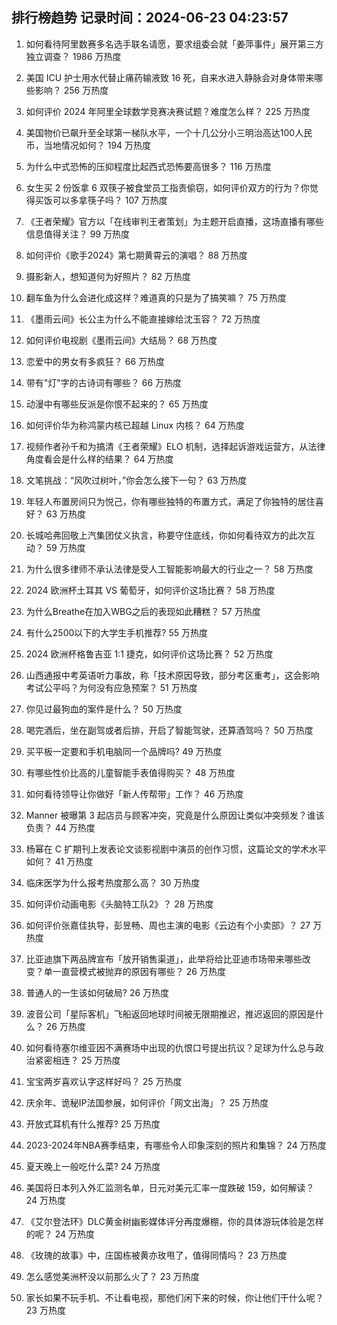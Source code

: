 
## 排行榜趋势 记录时间：2024-06-23 04:23:57
  
  1. 如何看待阿里数赛多名选手联名请愿，要求组委会就「姜萍事件」展开第三方独立调查？ 1986 万热度
    
  2. 美国 ICU 护士用水代替止痛药输液致 16 死，自来水进入静脉会对身体带来哪些影响？ 256 万热度
    
  3. 如何评价 2024 年阿里全球数学竞赛决赛试题？难度怎么样？ 225 万热度
    
  4. 美国物价已飙升至全球第一梯队水平，一个十几公分小三明治高达100人民币，当地情况如何？ 194 万热度
    
  5. 为什么中式恐怖的压抑程度比起西式恐怖要高很多？ 116 万热度
    
  6. 女生买 2 份饭拿 6 双筷子被食堂员工指责偷窃，如何评价双方的行为？你觉得买饭可以多拿筷子吗？ 107 万热度
    
  7. 《王者荣耀》官方以「在线审判王者策划」为主题开启直播，这场直播有哪些信息值得关注？ 99 万热度
    
  8. 如何评价《歌手2024》第七期黄霄云的演唱？ 88 万热度
    
  9. 摄影新人，想知道何为好照片？ 82 万热度
    
  10. 翻车鱼为什么会进化成这样？难道真的只是为了搞笑嘛？ 75 万热度
    
  11. 《墨雨云间》长公主为什么不能直接嫁给沈玉容？ 72 万热度
    
  12. 如何评价电视剧《墨雨云间》大结局？ 68 万热度
    
  13. 恋爱中的男女有多疯狂？ 66 万热度
    
  14. 带有"灯"字的古诗词有哪些？ 66 万热度
    
  15. 动漫中有哪些反派是你恨不起来的？ 65 万热度
    
  16. 如何评价华为称鸿蒙内核已超越 Linux 内核？ 64 万热度
    
  17. 视频作者孙千和为搞清《王者荣耀》ELO 机制，选择起诉游戏运营方，从法律角度看会是什么样的结果？ 64 万热度
    
  18. 文笔挑战：“风吹过树叶，”你会怎么接下一句？ 63 万热度
    
  19. 年轻人布置房间只为悦己，你有哪些独特的布置方式，满足了你独特的居住喜好？ 63 万热度
    
  20. 长城哈弗回敬上汽集团仗义执言，称要守住底线，你如何看待双方的此次互动？ 59 万热度
    
  21. 为什么很多律师不承认法律是受人工智能影响最大的行业之一？ 58 万热度
    
  22. 2024 欧洲杯土耳其 VS 葡萄牙，如何评价这场比赛？ 58 万热度
    
  23. 为什么Breathe在加入WBG之后的表现如此糟糕？ 57 万热度
    
  24. 有什么2500以下的大学生手机推荐? 55 万热度
    
  25. 2024 欧洲杯格鲁吉亚 1:1 捷克，如何评价这场比赛？ 52 万热度
    
  26. 山西通报中考英语听力事故，称「技术原因导致，部分考区重考」，这会影响考试公平吗？为何没有应急预案？ 51 万热度
    
  27. 你见过最狗血的案件是什么？ 50 万热度
    
  28. 喝完酒后，坐在副驾或者后排，开启了智能驾驶，还算酒驾吗？ 50 万热度
    
  29. 买平板一定要和手机电脑同一个品牌吗? 49 万热度
    
  30. 有哪些性价比高的儿童智能手表值得购买？ 48 万热度
    
  31. 如何看待领导让你做好「新人传帮带」工作？ 46 万热度
    
  32. Manner 被曝第 3 起店员与顾客冲突，究竟是什么原因让类似冲突频发？谁该负责？ 44 万热度
    
  33. 杨幂在 C 扩期刊上发表论文谈影视剧中演员的创作习惯，这篇论文的学术水平如何？ 41 万热度
    
  34. 临床医学为什么报考热度那么高？ 30 万热度
    
  35. 如何评价动画电影《头脑特工队2》？ 28 万热度
    
  36. 如何评价张嘉佳执导，彭昱畅、周也主演的电影《云边有个小卖部》？ 27 万热度
    
  37. 比亚迪旗下两品牌宣布「放开销售渠道」，此举将给比亚迪市场带来哪些改变？单一直营模式被抛弃的原因有哪些？ 26 万热度
    
  38. 普通人的一生该如何破局? 26 万热度
    
  39. 波音公司「星际客机」飞船返回地球时间被无限期推迟，推迟返回的原因是什么？ 26 万热度
    
  40. 如何看待塞尔维亚因不满赛场中出现的仇恨口号提出抗议？足球为什么总与政治紧密相连？ 25 万热度
    
  41. 宝宝两岁喜欢认字这样好吗？ 25 万热度
    
  42. 庆余年、诡秘IP法国参展，如何评价「网文出海」？ 25 万热度
    
  43. 开放式耳机有什么推荐? 25 万热度
    
  44. 2023-2024年NBA赛季结束，有哪些令人印象深刻的照片和集锦？ 24 万热度
    
  45. 夏天晚上一般吃什么菜? 24 万热度
    
  46. 美国将日本列入外汇监测名单，日元对美元汇率一度跌破 159，如何解读？ 24 万热度
    
  47. 《艾尔登法环》DLC黄金树幽影媒体评分再度爆棚，你的具体游玩体验是怎样的呢？ 24 万热度
    
  48. 《玫瑰的故事》中，庄国栋被黄亦玫甩了，值得同情吗？ 23 万热度
    
  49. 怎么感觉美洲杯没以前那么火了？ 23 万热度
    
  50. 家长如果不玩手机、不让看电视，那他们闲下来的时候，你让他们干什么呢？ 23 万热度
    